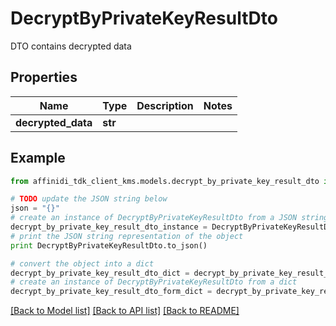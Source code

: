# DecryptByPrivateKeyResultDto

DTO contains decrypted data

## Properties

| Name               | Type    | Description | Notes |
| ------------------ | ------- | ----------- | ----- |
| **decrypted_data** | **str** |             |

## Example

```python
from affinidi_tdk_client_kms.models.decrypt_by_private_key_result_dto import DecryptByPrivateKeyResultDto

# TODO update the JSON string below
json = "{}"
# create an instance of DecryptByPrivateKeyResultDto from a JSON string
decrypt_by_private_key_result_dto_instance = DecryptByPrivateKeyResultDto.from_json(json)
# print the JSON string representation of the object
print DecryptByPrivateKeyResultDto.to_json()

# convert the object into a dict
decrypt_by_private_key_result_dto_dict = decrypt_by_private_key_result_dto_instance.to_dict()
# create an instance of DecryptByPrivateKeyResultDto from a dict
decrypt_by_private_key_result_dto_form_dict = decrypt_by_private_key_result_dto.from_dict(decrypt_by_private_key_result_dto_dict)
```

[[Back to Model list]](../README.md#documentation-for-models) [[Back to API list]](../README.md#documentation-for-api-endpoints) [[Back to README]](../README.md)
